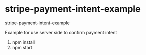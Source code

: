 # stripe-payment-intent-example
stripe-payment-intent-example

Example for use server side to confirm payment intent

1. npm install
2. npm start
